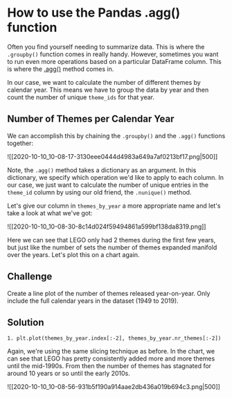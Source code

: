 # How to use the Pandas .agg() function

Often you find yourself needing to summarize data. This is where the `.groupby()` function comes in really handy. However, sometimes you want to run even more operations based on a particular DataFrame column. This is where the [.agg()](https://pandas.pydata.org/pandas-docs/stable/reference/api/pandas.DataFrame.agg.html) method comes in.

In our case, we want to calculate the number of different themes by calendar year. This means we have to group the data by year and then count the number of unique `theme_ids` for that year.

## Number of Themes per Calendar Year

We can accomplish this by chaining the `.groupby()` and the `.agg()` functions together:

![[2020-10-10_10-08-17-3130eee0444d4983a649a7af0213bf17.png|500]]

Note, the `.agg()` method takes a dictionary as an argument. In this dictionary, we specify which operation we'd like to apply to each column. In our case, we just want to calculate the number of unique entries in the `theme_id` column by using our old friend, the `.nunique()` method.

Let's give our column in `themes_by_year` a more appropriate name and let's take a look at what we've got:

![[2020-10-10_10-08-30-8c14d024f59494861a599bf138da8319.png]]

Here we can see that LEGO only had 2 themes during the first few years, but just like the number of sets the number of themes expanded manifold over the years. Let's plot this on a chart again.

## Challenge

Create a line plot of the number of themes released year-on-year. Only include the full calendar years in the dataset (1949 to 2019).

## Solution

  

`1. plt.plot(themes_by_year.index[:-2], themes_by_year.nr_themes[:-2])`

Again, we're using the same slicing technique as before. In the chart, we can see that LEGO has pretty consistently added more and more themes until the mid-1990s. From then the number of themes has stagnated for around 10 years or so until the early 2010s.

![[2020-10-10_10-08-56-931b5f190a914aae2db436a019b694c3.png|500]]